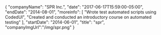 {
   "companyName": "SPR Inc.",
   "date": "2017-06-17T15:59:00-05:00",
   "endDate": "2014-08-01",
   "moreinfo": [
      "Wrote test automated scripts using CodedUI",
      "Created and conducted an introductory course on automated testing"
   ],
   "startDate": "2014-06-01",
   "title": "spr",
   "companyImgUrl":"/img/spr.png"
}


